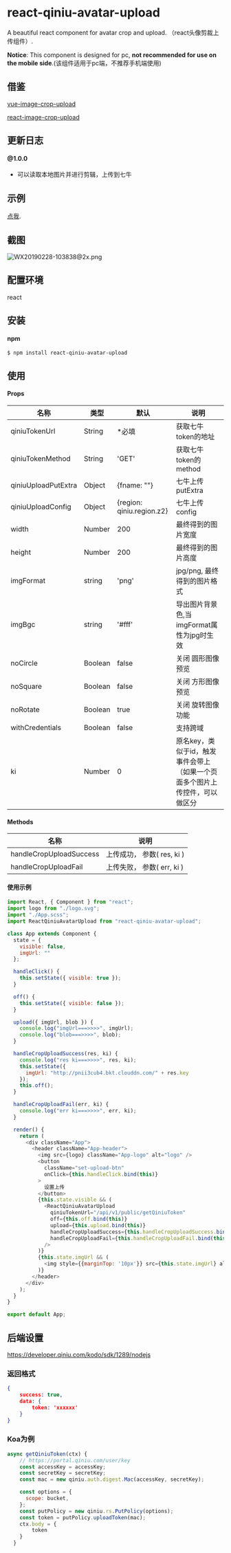# react-qiniu-avatar-upload

A beautiful react component for avatar crop and upload. （react头像剪裁上传组件）.

**Notice**: This component is designed for pc, **not recommended for use on the mobile side**.(该组件适用于pc端，不推荐手机端使用)

## 借鉴
[vue-image-crop-upload](https://github.com/dai-siki/vue-image-crop-upload)

[react-image-crop-upload](https://github.com/masongzhi/react-image-crop-upload)

## 更新日志

#### @1.0.0
- 可以读取本地图片并进行剪辑，上传到七牛

## 示例
[点我](http://react-qiniu-avatar-upload.masongzhi.cn).

## 截图
![WX20190228-103838@2x.png](https://user-gold-cdn.xitu.io/2019/2/28/16933ae6d78d03c3?w=1240&h=777&f=png&s=195290)

## 配置环境
react


## 安装
#### npm
```shell
$ npm install react-qiniu-avatar-upload
```


## 使用
#### Props
| 名称              | 类型               | 默认             | 说明                                         |
| ----------------| ---------------- | ---------------| ------------------------------------------|
| qiniuTokenUrl             | String            |   *必填                | 获取七牛token的地址    |
| qiniuTokenMethod             | String            |   'GET'                | 获取七牛token的method    |
| qiniuUploadPutExtra             | Object            |   {fname: ""}                | 七牛上传putExtra    |
| qiniuUploadConfig             | Object            |   {region: qiniu.region.z2}                | 七牛上传config     |
| width             | Number            |   200                | 最终得到的图片宽度     |
| height             | Number            |  200                 | 最终得到的图片高度   |
| imgFormat             | string            | 'png'                  | jpg/png, 最终得到的图片格式    |
| imgBgc             | string            | '#fff'                  | 导出图片背景色,当imgFormat属性为jpg时生效   |
| noCircle            | Boolean              | false             | 关闭 圆形图像预览 |
| noSquare            | Boolean              | false             | 关闭 方形图像预览 |
| noRotate            | Boolean              | true             | 关闭 旋转图像功能 |
| withCredentials          | Boolean             | false         | 支持跨域 |
| ki          | Number             | 0         | 原名key，类似于id，触发事件会带上（如果一个页面多个图片上传控件，可以做区分 |

#### Methods
| 名称              | 说明                                         |
| ----------------| ------------------------------------------|
| handleCropUploadSuccess | 上传成功， 参数( res, ki )    |
| handleCropUploadFail    | 上传失败， 参数( err, ki )    |

#### 使用示例
```js
import React, { Component } from "react";
import logo from "./logo.svg";
import "./App.scss";
import ReactQiniuAvatarUpload from "react-qiniu-avatar-upload";

class App extends Component {
  state = {
    visible: false,
    imgUrl: ""
  };

  handleClick() {
    this.setState({ visible: true });
  }

  off() {
    this.setState({ visible: false });
  }

  upload({ imgUrl, blob }) {
    console.log("imgUrl===>>>>", imgUrl);
    console.log("blob===>>>>", blob);
  }

  handleCropUploadSuccess(res, ki) {
    console.log("res ki===>>>>", res, ki);
    this.setState({
      imgUrl: "http://pnii3cub4.bkt.clouddn.com/" + res.key
    });
    this.off();
  }

  handleCropUploadFail(err, ki) {
    console.log("err ki===>>>>", err, ki);
  }

  render() {
    return (
      <div className="App">
        <header className="App-header">
          <img src={logo} className="App-logo" alt="logo" />
          <button
            className="set-upload-btn"
            onClick={this.handleClick.bind(this)}
          >
            设置上传
          </button>
          {this.state.visible && (
            <ReactQiniuAvatarUpload
              qiniuTokenUrl="/api/v1/public/getQiniuToken"
              off={this.off.bind(this)}
              upload={this.upload.bind(this)}
              handleCropUploadSuccess={this.handleCropUploadSuccess.bind(this)}
              handleCropUploadFail={this.handleCropUploadFail.bind(this)}
            />
          )}
          {this.state.imgUrl && (
            <img style={{marginTop: '10px'}} src={this.state.imgUrl} alt="七牛上传图片" />
          )}
        </header>
      </div>
    );
  }
}

export default App;

```

## 后端设置
https://developer.qiniu.com/kodo/sdk/1289/nodejs

### 返回格式
```json
{
    success: true,
    data: {
        token: 'xxxxxx'
    }
}
```
### Koa为例
```js
async getQiniuToken(ctx) {
    // https://portal.qiniu.com/user/key
    const accessKey = accessKey;
    const secretKey = secretKey;
    const mac = new qiniu.auth.digest.Mac(accessKey, secretKey);

    const options = {
      scope: bucket,
    };
    const putPolicy = new qiniu.rs.PutPolicy(options);
    const token = putPolicy.uploadToken(mac);
    ctx.body = {
        token
    }
  }
```
